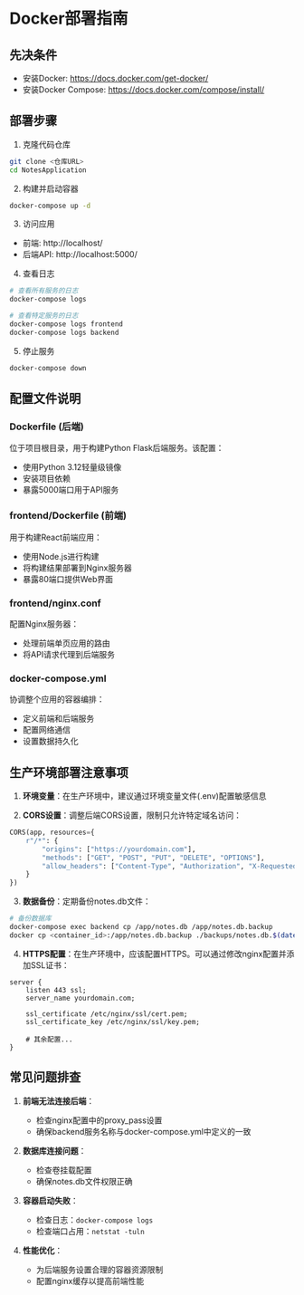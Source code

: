 # Docker部署指南

## 先决条件
- 安装Docker: https://docs.docker.com/get-docker/
- 安装Docker Compose: https://docs.docker.com/compose/install/

## 部署步骤

1. 克隆代码仓库
```bash
git clone <仓库URL>
cd NotesApplication
```

2. 构建并启动容器
```bash
docker-compose up -d
```

3. 访问应用
- 前端: http://localhost/
- 后端API: http://localhost:5000/

4. 查看日志
```bash
# 查看所有服务的日志
docker-compose logs

# 查看特定服务的日志
docker-compose logs frontend
docker-compose logs backend
```

5. 停止服务
```bash
docker-compose down
```

## 配置文件说明

### Dockerfile (后端)
位于项目根目录，用于构建Python Flask后端服务。该配置：
- 使用Python 3.12轻量级镜像
- 安装项目依赖
- 暴露5000端口用于API服务

### frontend/Dockerfile (前端)
用于构建React前端应用：
- 使用Node.js进行构建
- 将构建结果部署到Nginx服务器
- 暴露80端口提供Web界面

### frontend/nginx.conf
配置Nginx服务器：
- 处理前端单页应用的路由
- 将API请求代理到后端服务

### docker-compose.yml
协调整个应用的容器编排：
- 定义前端和后端服务
- 配置网络通信
- 设置数据持久化

## 生产环境部署注意事项

1. **环境变量**：在生产环境中，建议通过环境变量文件(.env)配置敏感信息

2. **CORS设置**：调整后端CORS设置，限制只允许特定域名访问：
```python
CORS(app, resources={
    r"/*": {
        "origins": ["https://yourdomain.com"],
        "methods": ["GET", "POST", "PUT", "DELETE", "OPTIONS"],
        "allow_headers": ["Content-Type", "Authorization", "X-Requested-With"]
    }
})
```

3. **数据备份**：定期备份notes.db文件：
```bash
# 备份数据库
docker-compose exec backend cp /app/notes.db /app/notes.db.backup
docker cp <container_id>:/app/notes.db.backup ./backups/notes.db.$(date +%Y%m%d)
```

4. **HTTPS配置**：在生产环境中，应该配置HTTPS。可以通过修改nginx配置并添加SSL证书：
```
server {
    listen 443 ssl;
    server_name yourdomain.com;
    
    ssl_certificate /etc/nginx/ssl/cert.pem;
    ssl_certificate_key /etc/nginx/ssl/key.pem;
    
    # 其余配置...
}
```

## 常见问题排查

1. **前端无法连接后端**：
   - 检查nginx配置中的proxy_pass设置
   - 确保backend服务名称与docker-compose.yml中定义的一致

2. **数据库连接问题**：
   - 检查卷挂载配置
   - 确保notes.db文件权限正确

3. **容器启动失败**：
   - 检查日志：`docker-compose logs`
   - 检查端口占用：`netstat -tuln`

4. **性能优化**：
   - 为后端服务设置合理的容器资源限制
   - 配置nginx缓存以提高前端性能